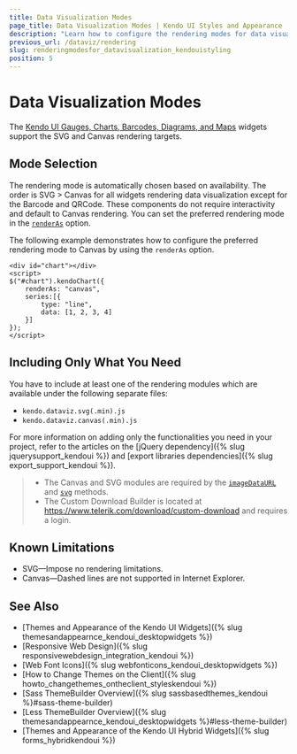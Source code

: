 ```yaml
---
title: Data Visualization Modes
page_title: Data Visualization Modes | Kendo UI Styles and Appearance
description: "Learn how to configure the rendering modes for data visualization in Kendo UI."
previous_url: /dataviz/rendering
slug: renderingmodesfor_datavisualization_kendouistyling
position: 5
---
```


# Data Visualization Modes

The [Kendo UI Gauges, Charts, Barcodes, Diagrams, and Maps](https://demos.telerik.com/kendo-ui/) widgets support the SVG and Canvas rendering targets.

## Mode Selection

The rendering mode is automatically chosen based on availability. The order is SVG > Canvas for all widgets rendering data visualization except for the Barcode and QRCode. These components do not require interactivity and default to Canvas rendering. You can set the preferred rendering mode in the [`renderAs`](/api/dataviz/chart#configuration-renderAs) option.

The following example demonstrates how to configure the preferred rendering mode to Canvas by using the `renderAs` option.

    <div id="chart"></div>
    <script>
    $("#chart").kendoChart({
        renderAs: "canvas",
        series:[{
            type: "line",
            data: [1, 2, 3, 4]
        }]
    });
    </script>

## Including Only What You Need

You have to include at least one of the rendering modules which are available under the following separate files:
* `kendo.dataviz.svg(.min).js`
* `kendo.dataviz.canvas(.min).js`

For more information on adding only the functionalities you need in your project, refer to the articles on the [jQuery dependency]({% slug jquerysupport_kendoui %}) and [export libraries dependencies]({% slug export_support_kendoui %}).

> * The Canvas and SVG modules are required by the [`imageDataURL`](/api/dataviz/chart#methods-imageDataURL) and [`svg`](/api/dataviz/chart#methods-svg) methods.
> * The Custom Download Builder is located at https://www.telerik.com/download/custom-download and requires a login.

## Known Limitations

* SVG&mdash;Impose no rendering limitations.
* Canvas&mdash;Dashed lines are not supported in Internet Explorer.

## See Also

* [Themes and Appearance of the Kendo UI Widgets]({% slug themesandappearnce_kendoui_desktopwidgets %})
* [Responsive Web Design]({% slug responsivewebdesign_integration_kendoui %})
* [Web Font Icons]({% slug webfonticons_kendoui_desktopwidgets %})
* [How to Change Themes on the Client]({% slug howto_changethemes_ontheclient_styleskendoui %})
* [Sass ThemeBuilder Overview]({% slug sassbasedthemes_kendoui %}#sass-theme-builder)
* [Less ThemeBuilder Overview]({% slug themesandappearnce_kendoui_desktopwidgets %}#less-theme-builder)
* [Themes and Appearance of the Kendo UI Hybrid Widgets]({% slug forms_hybridkendoui %})
